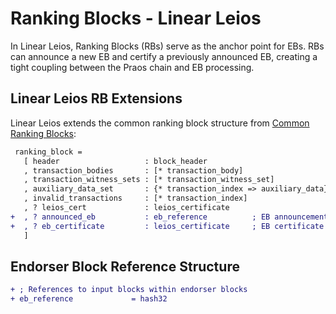# Ranking Blocks - Linear Leios

In Linear Leios, Ranking Blocks (RBs) serve as the anchor point for EBs. RBs can announce a new EB and certify a previously announced EB, creating a tight coupling between the Praos chain and EB processing.

## Linear Leios RB Extensions

Linear Leios extends the common ranking block structure from [Common Ranking Blocks](../common/ranking-blocks.md):

```diff
 ranking_block =
   [ header                   : block_header
   , transaction_bodies       : [* transaction_body]
   , transaction_witness_sets : [* transaction_witness_set]
   , auxiliary_data_set       : {* transaction_index => auxiliary_data}
   , invalid_transactions     : [* transaction_index]
   , ? leios_cert             : leios_certificate
+  , ? announced_eb           : eb_reference          ; EB announcement details
+  , ? eb_certificate         : leios_certificate     ; EB certificate and reference from previously announced ranking block
   ]
```

## Endorser Block Reference Structure

```diff
+ ; References to input blocks within endorser blocks
+ eb_reference             = hash32                                               ; Hash identifier of the endorser block
```
